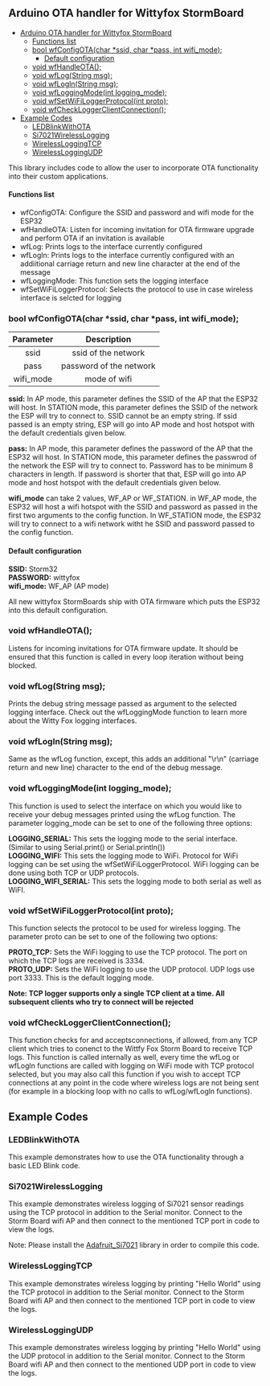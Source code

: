 Arduino OTA handler for Wittyfox  StormBoard
----------
- [Arduino OTA handler for Wittyfox  StormBoard](#arduino-ota-handler-for-wittyfox-stormboard)
    - [Functions list](#functions-list)
  - [bool wfConfigOTA(char *ssid, char *pass, int wifi_mode);](#bool-wfconfigotachar-ssid-char-pass-int-wifimode)
    - [Default configuration](#default-configuration)
  - [void wfHandleOTA();](#void-wfhandleota)
  - [void wfLog(String msg);](#void-wflogstring-msg)
  - [void wfLogln(String msg);](#void-wfloglnstring-msg)
  - [void wfLoggingMode(int logging_mode);](#void-wfloggingmodeint-loggingmode)
  - [void wfSetWiFiLoggerProtocol(int proto);](#void-wfsetwifiloggerprotocolint-proto)
  - [void wfCheckLoggerClientConnection();](#void-wfcheckloggerclientconnection)
- [Example Codes](#example-codes)
  - [LEDBlinkWithOTA](#ledblinkwithota)
  - [Si7021WirelessLogging](#si7021wirelesslogging)
  - [WirelessLoggingTCP](#wirelessloggingtcp)
  - [WirelessLoggingUDP](#wirelessloggingudp)

This library includes code to allow the user to incorporate OTA functionality into their custom applications.

#### Functions list
  - wfConfigOTA: Configure the SSID and password and wifi mode for the ESP32
  - wfHandleOTA: Listen for incoming invitation for OTA firmware upgrade and perform OTA if an invitation is available
  - wfLog: Prints logs to the interface currently configured
  - wfLogln: Prints logs to the interface currently configured with an addiitional  carriage return and new line character at the end of the message
  - wfLoggingMode: This function sets the logging interface
  - wfSetWiFiLoggerProtocol: Selects the protocol to use in case wireless interface is selcted for logging

### bool wfConfigOTA(char *ssid, char *pass, int wifi_mode);

| Parameter |       Description       |
| :-------: | :---------------------: |
|   ssid    |   ssid of the network   |
|   pass    | password of the network |
| wifi_mode |      mode of wifi       |

**ssid:** In AP mode, this parameter defines the SSID of the AP that the ESP32 will host. In STATION mode, this parameter defines the SSID of the network the ESP will try to connect to. SSID cannot be an empty string. If ssid passed is an empty string, ESP will go into AP mode and host hotspot with the default credentials given below.

**pass:** In AP mode, this parameter defines the password of the AP that the ESP32 will host. In STATION mode, this parameter defines the passwrod of the network the ESP will try to connect to. Password has to be minimum 8 characters in length. If password is shorter that that, ESP will go into AP mode and host hotspot with the default credentials given below.

**wifi_mode** can take 2 values, WF_AP or WF_STATION. in WF_AP mode, the ESP32 will host a wifi hotspot with the SSID and password as passed in the first two arguments to the config function. In WF_STATION mode, the ESP32 will try to connect to a wifi network witht he SSID and password passed to the config function.

#### Default configuration

**SSID:** Storm32  
**PASSWORD:** wittyfox  
**wifi_mode:** WF_AP (AP mode)

All new wittyfox StormBoards ship with OTA firmware which puts the ESP32 into this default configuration.

### void wfHandleOTA();

Listens for incoming invitations for OTA firmware update. It should be ensured that this function is called in every loop iteration without being blocked.

### void wfLog(String msg);

Prints the debug string message passed as argument to the selected logging interface. Check out the wfLoggingMode function to learn more about the Witty Fox logging interfaces.

### void wfLogln(String msg);

Same as the wfLog function, except, this adds an additional "\r\n" (carriage return and new line) character to the end of the debug message.

### void wfLoggingMode(int logging_mode);

This function is used to select the interface on which you would like to receive your debug messages printed using the wfLog function. The parameter logging_mode can be set to one of the following three options:

**LOGGING_SERIAL:** This sets the logging mode to the serial interface. (Similar to using Serial.print() or Serial.println())  
**LOGGING_WIFI:** This sets the logging mode to WiFi. Protocol for WiFi logging can be set using the wfSetWiFiLoggerProtocol. WiFi logging can be done using both TCP or UDP protocols.  
**LOGGING_WIFI_SERIAL:** This sets the logging mode to both serial as well as WiFI.

### void wfSetWiFiLoggerProtocol(int proto);

This function selects the protocol to be used for wireless logging. The parameter proto can be set to one of the following two options:

**PROTO_TCP:** Sets the WiFi logging to use the TCP protocol. The port on which the TCP logs are received is 3334.  
**PROTO_UDP:** Sets the WiFi logging to use the UDP protocol. UDP logs use port 3333. This is the default logging mode.  

**Note: TCP logger supports only a single TCP client at a time. All subsequent clients who try to connect will be rejected**  

### void wfCheckLoggerClientConnection();

This function checks for and acceptsconnections, if allowed, from any TCP client which tries to conenct to the Wittfy Fox Storm Board to receive TCP logs. This function is called internally as well, every time the wfLog or wfLogln functions are called with logging on WiFi mode with TCP protocol selected, but you may also call this function if you wish to accept TCP connections at any point in the code where wireless logs are not being sent (for example in a blocking loop with no calls to wfLog/wfLogln functions).

## Example Codes

### LEDBlinkWithOTA
This example demonstrates how to use the OTA functionality through a basic LED Blink code.


### Si7021WirelessLogging
This example demonstrates wireless logging of Si7021 sensor readings using the TCP protocol in addition to the Serial monitor. Connect to the Storm Board wifi AP and then connect to the mentioned TCP port in code to view the logs.

Note: Please install the [Adafruit_Si7021](https://github.com/adafruit/Adafruit_Si7021) library in order to compile this code.


### WirelessLoggingTCP
This example demonstrates wireless logging by printing "Hello World" using the TCP protocol in addition to the Serial monitor. Connect to the Storm Board wifi AP and then connect to the mentioned TCP port in code to view the logs.

### WirelessLoggingUDP
This example demonstrates wireless logging by printing "Hello World" using the UDP protocol in addition to the Serial monitor. Connect to the Storm Board wifi AP and then connect to the mentioned UDP port in code to view the logs.

